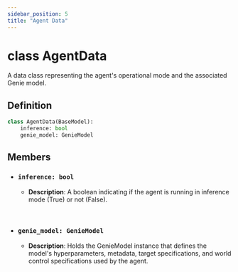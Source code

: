 ```yaml
---
sidebar_position: 5
title: "Agent Data"
---
```


# class AgentData
A data class representing the agent's operational mode and the associated Genie model.

## Definition
```py
class AgentData(BaseModel):
    inference: bool
    genie_model: GenieModel
```

## Members
- ### `inference: bool`
    + **Description**: A boolean indicating if the agent is running in inference mode (True) or not (False).

&nbsp;

- ### `genie_model: GenieModel`
    + **Description**: Holds the GenieModel instance that defines the model's hyperparameters, metadata, target specifications, and world control specifications used by the agent.

&nbsp;
